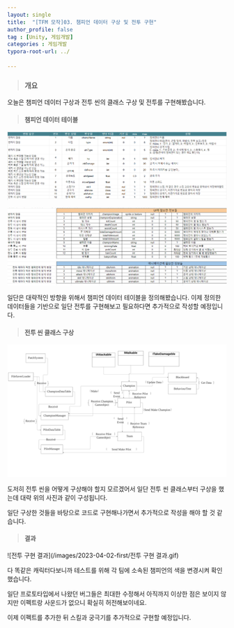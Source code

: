 ```yaml
---
layout: single
title:  "[TFM 모작]03. 챔피언 데이터 구상 및 전투 구현"
author_profile: false
tag : [Unity, 게임개발]
categories : 게임개발
typora-root-url: ../

---
```


> ### 개요

오늘은 챔피언 데이터 구상과 전투 씬의 클래스 구상 및 전투를 구현해봤습니다.



> #### 챔피언 데이터 테이블

<img src="/images/2023-04-02-first/image-20230402210828165.png" alt="image-20230402210828165" style="zoom:200%;" />

![image-20230402211012343](/images/2023-04-02-first/image-20230402211012343.png)

일단은 대략적인 방향을 위해서 챔피언 데이터 테이블을 정의해봤습니다. 이제 정의한 데이터들을 기반으로 일단 전투를 구현해보고 필요하다면 추가적으로 작성할 예정입니다.



> #### 전투 씬 클래스 구상

<img src="/images/2023-04-02-first/Team, Pilot, Champ URL-1680438535783-1.png" alt="Team, Pilot, Champ URL" style="zoom:200%;" />

도저히 전투 씬을 어떻게 구상해야 할지 모르겠어서 일단 전투 씬 클래스부터 구상을 했는데 대략 위의 사진과 같이 구성됩니다.

일단 구상한 것들을 바탕으로 코드로 구현해나가면서 추가적으로 작성을 해야 할 것 같습니다.



> #### 결과

![전투 구현 결과](/images/2023-04-02-first/전투 구현 결과.gif)

다 똑같은 캐릭터다보니까 테스트를 위해 각 팀에 소속된 챔피언의 색을 변경시켜 확인했습니다.

일단 프로토타입에서 나왔던 버그들은 최대한 수정해서 아직까지 이상한 점은 보이지 않지만 이펙트랑 사운드가 없으니 확실히 허전해보이네요.

이제 이펙트를 추가한 뒤 스킬과 궁극기를 추가적으로 구현할 예정입니다.